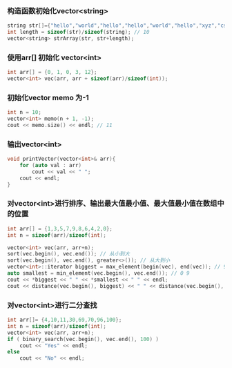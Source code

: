 ### 构造函数初始化vector\<string\>
```C++
string str[]={"hello","world","hello","hello","world","hello","xyz","csl","edg","rng"};
int length = sizeof(str)/sizeof(string); // 10
vector<string> strArray(str, str+length);
```
### 使用arr[] 初始化 vector\<int\>
```C++
int arr[] = {0, 1, 0, 3, 12};
vector<int> vec(arr, arr + sizeof(arr)/sizeof(int));
```
### 初始化vector memo 为-1
```C++
int n = 10;
vector<int> memo(n + 1, -1);
cout << memo.size() << endl; // 11
```
### 输出vector\<int\>
```C++
void printVector(vector<int>& arr){
    for (auto val : arr)
        cout << val << " ";
    cout << endl;
} 
```
### 对vector\<int\>进行排序、输出最大值最小值、最大值最小值在数组中的位置
```C++
int arr[] = {1,3,5,7,9,8,6,4,2,0};
int n = sizeof(arr)/sizeof(int);

vector<int> vec(arr, arr+n);
sort(vec.begin(), vec.end()); // 从小到大
sort(vec.begin(), vec.end(), greater<>()); // 从大到小
vector<int>::iterator biggest = max_element(begin(vec), end(vec)); // 9 0
auto smallest = min_element(vec.begin(), vec.end()); // 0 9
cout << *biggest << " " << *smallest << " " << endl;
cout << distance(vec.begin(), biggest) << " " << distance(vec.begin(), smallest) << endl;
```
### 对vector\<int\>进行二分查找
```C++
int arr[]= {4,10,11,30,69,70,96,100};
int n = sizeof(arr)/sizeof(int);
vector<int> vec(arr, arr+n);
if ( binary_search(vec.begin(), vec.end(), 100) )
    cout << "Yes" << endl;
else 
    cout << "No" << endl;
```




